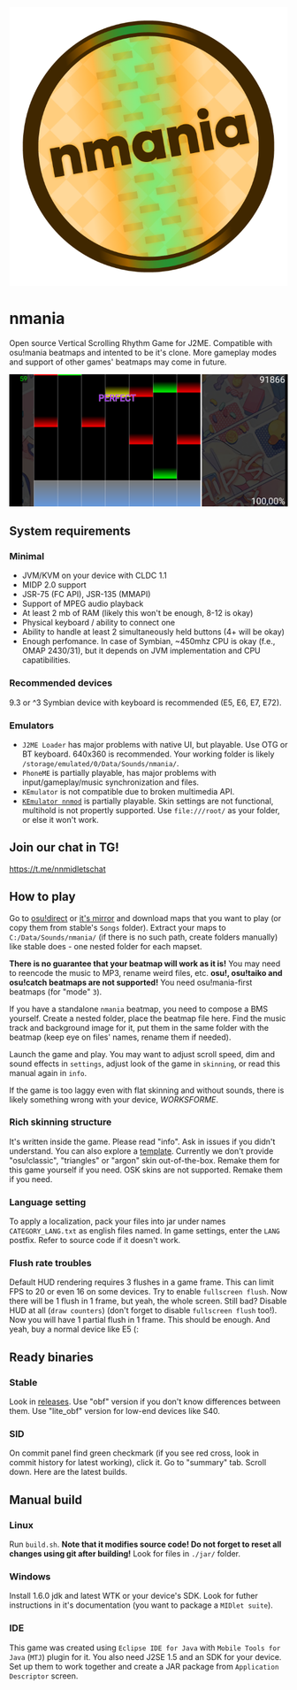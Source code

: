 ![nmania logo](/res/ui/nmania-logo-1x.png)
# nmania
Open source Vertical Scrolling Rhythm Game for J2ME. Compatible with osu!mania beatmaps and intented to be it's clone. More gameplay modes and support of other games' beatmaps may come in future.

![](/info/sh2.png)

## System requirements
### Minimal
- JVM/KVM on your device with CLDC 1.1
- MIDP 2.0 support
- JSR-75 (FC API), JSR-135 (MMAPI)
- Support of MPEG audio playback
- At least 2 mb of RAM (likely this won't be enough, 8-12 is okay)
- Physical keyboard / ability to connect one
- Ability to handle at least 2 simultaneously held buttons (4+ will be okay)
- Enough perfomance. In case of Symbian, ~450mhz CPU is okay (f.e., OMAP 2430/31), but it depends on JVM implementation and CPU capatibilities.
### Recommended devices
9.3 or ^3 Symbian device with keyboard is recommended (E5, E6, E7, E72).
### Emulators
- `J2ME Loader` has major problems with native UI, but playable. Use OTG or BT keyboard. 640x360 is recommended. Your working folder is likely `/storage/emulated/0/Data/Sounds/nmania/`.
- `PhoneME` is partially playable, has major problems with input/gameplay/music synchronization and files.
- `KEmulator` is not compatible due to broken multimedia API.
- [`KEmulator nnmod`](https://nnp.nnchan.ru/kem/) is partially playable. Skin settings are not functional, multihold is not propertly supported. Use `file:///root/` as your folder, or else it won't work.

## Join our chat in TG!
https://t.me/nnmidletschat

## How to play
Go to [osu!direct](https://osu.ppy.sh/beatmapsets/) or [it's mirror](https://beatconnect.io/) and download maps that you want to play (or copy them from stable's `Songs` folder). Extract your maps to `C:/Data/Sounds/nmania/` (if there is no such path, create folders manually) like stable does - one nested folder for each mapset.

**There is no guarantee that your beatmap will work as it is!** You may need to reencode the music to MP3, rename weird files, etc. **osu!, osu!taiko and osu!catch beatmaps are not supported!** You need osu!mania-first beatmaps (for "mode" `3`).

If you have a standalone `nmania` beatmap, you need to compose a BMS yourself. Create a nested folder, place the beatmap file here. Find the music track and background image for it, put them in the same folder with the beatmap (keep eye on files' names, rename them if needed).

Launch the game and play. You may want to adjust scroll speed, dim and sound effects in `settings`, adjust look of the game in `skinning`, or read this manual again in `info`.

If the game is too laggy even with flat skinning and without sounds, there is likely something wrong with your device, _WORKSFORME_.

### Rich skinning structure
It's written inside the game. Please read "info". Ask in issues if you didn't understand. You can also explore a [template](/info/richSkinTemplate.zip). Currently we don't provide "osu!classic", "triangles" or "argon" skin out-of-the-box. Remake them for this game yourself if you need. OSK skins are not supported. Remake them if you need.

### Language setting
To apply a localization, pack your files into jar under names `CATEGORY_LANG.txt` as english files named. In game settings, enter the `LANG` postfix. Refer to source code if it doesn't work.

### Flush rate troubles
Default HUD rendering requires 3 flushes in a game frame. This can limit FPS to 20 or even 16 on some devices. Try to enable `fullscreen flush`. Now there will be 1 flush in 1 frame, but yeah, the whole screen. Still bad? Disable HUD at all (`draw counters`) (don't forget to disable `fullscreen flush` too!). Now you will have 1 partial flush in 1 frame. This should be enough. And yeah, buy a normal device like E5 (:

## Ready binaries
### Stable
Look in [releases](https://github.com/Feodor0090/nmania/releases/latest). Use "obf" version if you don't know differences between them. Use "lite_obf" version for low-end devices like S40.

### SID
On commit panel find green checkmark (if you see red cross, look in commit history for latest working), click it. Go to "summary" tab. Scroll down. Here are the latest builds.

## Manual build
### Linux
Run `build.sh`. **Note that it modifies source code! Do not forget to reset all changes using git after building!** Look for files in `./jar/` folder.
### Windows
Install 1.6.0 jdk and latest WTK or your device's SDK. Look for futher instructions in it's documentation (you want to package a `MIDlet suite`).
### IDE
This game was created using `Eclipse IDE for Java` with `Mobile Tools for Java` (`MTJ`) plugin for it. You also need J2SE 1.5 and an SDK for your device. Set up them to work together and create a JAR package from `Application Descriptor` screen.
